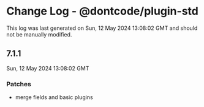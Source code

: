 # Change Log - @dontcode/plugin-std

This log was last generated on Sun, 12 May 2024 13:08:02 GMT and should not be manually modified.

## 7.1.1
Sun, 12 May 2024 13:08:02 GMT

### Patches

- merge fields and basic plugins

